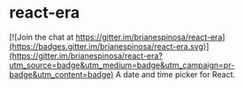 # react-era

[![Join the chat at https://gitter.im/brianespinosa/react-era](https://badges.gitter.im/brianespinosa/react-era.svg)](https://gitter.im/brianespinosa/react-era?utm_source=badge&utm_medium=badge&utm_campaign=pr-badge&utm_content=badge)
A date and time picker for React.
